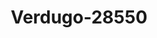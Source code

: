 ---
f_zip-code: 92231
f_state-code: CA
title: Verdugo-28550
f_phone: 760-357-1432
f_city-only: Calexico
f_address: 640 South Imperial Avenue Calexico
f_location-unique-id: '28550'
slug: verdugo-28550
updated-on: '2024-05-30T13:46:58.046Z'
created-on: '2024-05-30T13:36:59.803Z'
published-on: '2024-05-30T13:54:32.469Z'
f_city-state: cms/city/calexico-ca.md
f_company: cms/company/verdugo.md
f_state: cms/state/california.md
layout: '[payday-loan].html'
tags: payday-loan
---